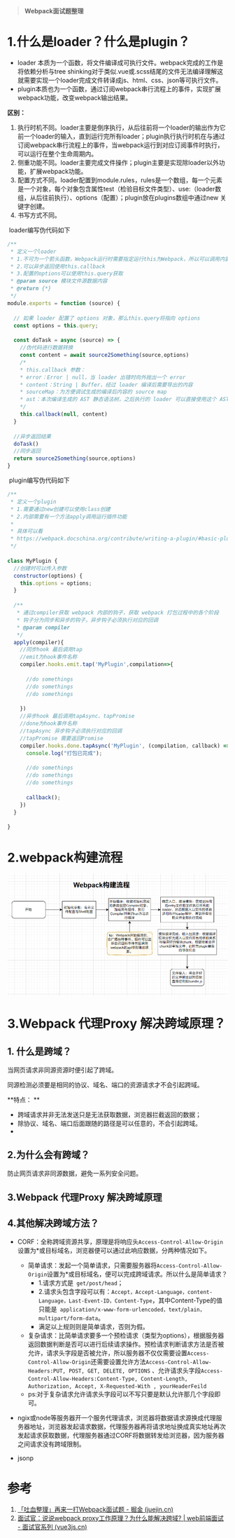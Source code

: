 > **Webpack面试题整理**

# 1.什么是loader？什么是plugin？

- loader 本质为一个函数，将文件编译成可执行文件。webpack完成的工作是将依赖分析与tree shinking对于类似.vue或.scss结尾的文件无法编译理解这就需要实现一个loader完成文件转译成js、html、css、json等可执行文件。
- plugin本质也为一个函数，通过订阅webpack串行流程上的事件，实现扩展webpack功能，改变webpack输出结果。

**区别：**

1. 执行时机不同。loader主要是倒序执行，从后往前将一个loader的输出作为它前一个loader的输入，直到运行完所有loader；plugin执行执行时机在与通过订阅webpack串行流程上的事件，当webpack运行到对应订阅事件时执行，可以运行在整个生命周期内。
2. 侧重功能不同。loader主要完成文件操作；plugin主要是实现除loader以外功能，扩展webpack功能。
3. 配置方式不同。loader配置到module.rules，rules是一个数组，每一个元素是一个对象，每个对象包含属性test（检验目标文件类型）、use:（loader数组，从后往前执行）、options（配置）；plugin放在plugins数组中通过new 关键字创建。
4. 书写方式不同。

​		loader编写伪代码如下

```js
/**
 * 定义一个loader
 * 1.不可为一个箭头函数，Webpack运行时需要指定运行this为Webpack，所以可以调用内置api
 * 2.可以异步返回使用this.callback
 * 3.配置的options可以使用this.query获取
 * @param source 模块文件源数据内容
 * @return {*}
 */
module.exports = function (source) {

  // 如果 loader 配置了 options 对象，那么this.query将指向 options
  const options = this.query;

  const doTask = async (source) => {
    //伪代码进行数据转换
    const content = await source2Something(source,options)
    /*
    * this.callback 参数：
    * error：Error | null，当 loader 出错时向外抛出一个 error
    * content：String | Buffer，经过 loader 编译后需要导出的内容
    * sourceMap：为方便调试生成的编译后内容的 source map
    * ast：本次编译生成的 AST 静态语法树，之后执行的 loader 可以直接使用这个 AST，进而省去重复生成 AST 的过程
    */
    this.callback(null, content)
  }

  //异步返回结果
  doTask()
  //同步返回
  return source2Something(source,options)
}
```

​		plugin编写伪代码如下

```js
/**
 * 定义一个plugin
 * 1.需要通过new创建可以使用class创建
 * 2.内部需要有一个方法apply调用运行插件功能
 * 
 * 具体可以看
 * https://webpack.docschina.org/contribute/writing-a-plugin/#basic-plugin-architecture
 */

class MyPlugin {
  //创建时可以传入参数
  constructor(options) {
    this.options = options;
  }

  /**
   * 通过compiler获取 webpack 内部的钩子，获取 webpack 打包过程中的各个阶段
   * 钩子分为同步和异步的钩子，异步钩子必须执行对应的回调
   * @param compiler
   */
  apply(compiler){
    //同步hook 最后调用tap
    //emit为hook事件名称
    compiler.hooks.emit.tap('MyPlugin',compilation=>{

      //do somethings
      //do somethings
      //do somethings

    })
    //异步hook 最后调用tapAsync、tapPromise
    //done为hook事件名称
    //tapAsync 异步钩子必须执行对应的回调
    //tapPromise 需要返回Promise
    compiler.hooks.done.tapAsync('MyPlugin', (compilation, callback) => {
      console.log("打包已完成");

      //do somethings
      //do somethings
      //do somethings

      callback();
    })
  }

}
```

# 2.webpack构建流程

![image-20231013103843304](https://raw.githubusercontent.com/GongYanYu/images/main/image-20231013103843304.png)

# 3.Webpack 代理Proxy 解决跨域原理？

## 1. 什么是跨域？

当网页请求非同源资源时便引起了跨域。

同源检测必须要是相同的协议、域名、端口的资源请求才不会引起跨域。

**特点：	**

- 跨域请求并非无法发送只是无法获取数据，浏览器拦截返回的数据；
- 除协议、域名、端口后面跟随的路径是可以任意的，不会引起跨域。
- 

## 2.为什么会有跨域？

防止网页请求非同源数据，避免一系列安全问题。



## 3.Webpack 代理Proxy 解决跨域原理





## 4.其他解决跨域方法？

- CORF：全称跨域资源共享，原理是将响应头`Access-Control-Allow-Origin`设置为*或目标域名，浏览器便可以通过此响应数据，分两种情况如下。
  - 简单请求：发起一个简单请求，只需要服务器将`Access-Control-Allow-Origin`设置为*或目标域名，便可以完成跨域请求。所以什么是简单请求？
    - 1.请求方式是` get/post/head`；
    - 2.请求头包含字段可以有：`Accept，Accept-Language，content-Language，Last-Event-ID，Content-Type`，其中Content-Type的值只能是` application/x-www-form-urlencoded，text/plain，multipart/form-data`。
    - 满足以上规则则是简单请求，否则为假。
  - 复杂请求：比简单请求要多一个预检请求（类型为options），根据服务器返回数据判断是否可以进行后续请求操作。预检请求判断请求方法是否被允许，请求头字段是否被允许，所以服务器不仅仅需要设置`Access-Control-Allow-Origin`还需要设置允许方法`Access-Control-Allow-Headers:PUT, POST, GET, DELETE, OPTIONS`  、允许请求头字段`Access-Control-Allow-Headers:Content-Type, Content-Length, Authorization, Accept, X-Requested-With , yourHeaderFeild`
  - ps:对于复杂请求允许请求头字段可以不写只要是默认允许那几个字段即可。



- ngix或node等服务器开一个服务代理请求，浏览器将数据请求源换成代理服务器地址，浏览器发起请求数据，代理服务器再将请求地址换成真实地址再次发起请求获取数据，代理服务器通过CORF将数据转发给浏览器，因为服务器之间请求没有跨域限制。

- jsonp





# 参考

1. [「吐血整理」再来一打Webpack面试题 - 掘金 (juejin.cn)](https://juejin.cn/post/6844904094281236487)
2. [面试官：说说webpack proxy工作原理？为什么能解决跨域? | web前端面试 - 面试官系列 (vue3js.cn)](https://vue3js.cn/interview/webpack/proxy.html)



